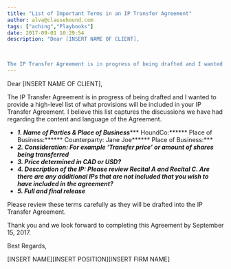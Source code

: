 ```yaml
---
title: "List of Important Terms in an IP Transfer Agreement"
author: alva@clausehound.com
tags: ["aching","Playbooks"]
date: 2017-09-01 10:29:54
description: "Dear [INSERT NAME OF CLIENT], 

 

The IP Transfer Agreement is in progress of being drafted and I wanted to provide a high-level list of what provisions will be included in your IP Transfer Agreement..."
---
```


Dear [INSERT NAME OF CLIENT], 

 

The IP Transfer Agreement is in progress of being drafted and I wanted to provide a high-level list of what provisions will be included in your IP Transfer Agreement. I believe this list captures the discussions we have had regarding the content and language of the Agreement. 

 

 

- ***1. Name of Parties & Place of Business****** HoundCo:****** Place of Business:****** Counterparty: Jane Joe****** Place of Business:***
- ***2. Consideration: For example ‘Transfer price’ or amount of shares being transferred***
- ***3. Price determined in CAD or USD?***
- ***4. Description of the IP: Please review Recital A and Recital C. Are there are any additional IPs that are not included that you wish to have included in the agreement?***
- ***5. Full and final release***

 

Please review these terms carefully as they will be drafted into the IP Transfer Agreement.

 

Thank you and we look forward to completing this Agreement by September 15, 2017.

 

Best Regards,

 

[INSERT NAME][INSERT POSITION][INSERT FIRM NAME]